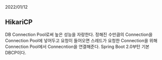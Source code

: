 
2022/01/12

## HikariCP
DB Connection Pool로써 높은 성능을 자랑한다. 정해진 수만큼의 Connection을 Connection Pool에 넣어두고 요청이 들어오면 스레드가 요청한 Connection을 위해 Connection Pool에서 Connecntion을 연결해준다. Spring Boot 2.0부턴 기본 DBCP이다.
